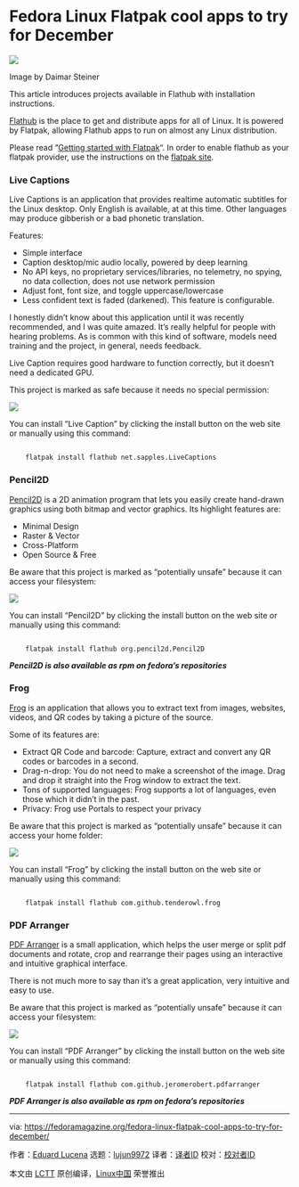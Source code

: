 [#]: subject: "Fedora Linux Flatpak cool apps to try for December"
[#]: via: "https://fedoramagazine.org/fedora-linux-flatpak-cool-apps-to-try-for-december/"
[#]: author: "Eduard Lucena https://fedoramagazine.org/author/x3mboy/"
[#]: collector: "lujun9972/lctt-scripts-1700446145"
[#]: translator: " "
[#]: reviewer: " "
[#]: publisher: " "
[#]: url: " "

Fedora Linux Flatpak cool apps to try for December
======

![][1]

Image by Daimar Steiner

This article introduces projects available in Flathub with installation instructions.

[Flathub][2] is the place to get and distribute apps for all of Linux. It is powered by Flatpak, allowing Flathub apps to run on almost any Linux distribution.

Please read “[Getting started with Flatpak][3]“. In order to enable flathub as your flatpak provider, use the instructions on the [flatpak site][4].

### Live Captions

Live Captions is an application that provides realtime automatic subtitles for the Linux desktop. Only English is available, at at this time. Other languages may produce gibberish or a bad phonetic translation.

Features:

  * Simple interface
  * Caption desktop/mic audio locally, powered by deep learning
  * No API keys, no proprietary services/libraries, no telemetry, no spying, no data collection, does not use network permission
  * Adjust font, font size, and toggle uppercase/lowercase
  * Less confident text is faded (darkened). This feature is configurable.



I honestly didn’t know about this application until it was recently recommended, and I was quite amazed. It’s really helpful for people with hearing problems. As is common with this kind of software, models need training and the project, in general, needs feedback.

Live Caption requires good hardware to function correctly, but it doesn’t need a dedicated GPU.

This project is marked as safe because it needs no special permission:

![][5]

You can install “Live Caption” by clicking the install button on the web site or manually using this command:

```

    flatpak install flathub net.sapples.LiveCaptions

```

### Pencil2D

[Pencil2D][6] is a 2D animation program that lets you easily create hand-drawn graphics using both bitmap and vector graphics. Its highlight features are:

  * Minimal Design
  * Raster & Vector
  * Cross-Platform
  * Open Source & Free



Be aware that this project is marked as “potentially unsafe” because it can access your filesystem:

![][7]

You can install “Pencil2D” by clicking the install button on the web site or manually using this command:

```

    flatpak install flathub org.pencil2d.Pencil2D

```

_**Pencil2D is also available as rpm on fedora’s repositories**_

### Frog

[Frog][8] is an application that allows you to extract text from images, websites, videos, and QR codes by taking a picture of the source.

Some of its features are:

  * Extract QR Code and barcode: Capture, extract and convert any QR codes or barcodes in a second.
  * Drag-n-drop: You do not need to make a screenshot of the image. Drag and drop it straight into the Frog window to extract the text.
  * Tons of supported languages: Frog supports a lot of languages, even those which it didn’t in the past.
  * Privacy: Frog use Portals to respect your privacy



Be aware that this project is marked as “potentially unsafe” because it can access your home folder:

![][9]

You can install “Frog” by clicking the install button on the web site or manually using this command:

```

    flatpak install flathub com.github.tenderowl.frog

```

### PDF Arranger

[PDF Arranger][10] is a small application, which helps the user merge or split pdf documents and rotate, crop and rearrange their pages using an interactive and intuitive graphical interface.

There is not much more to say than it’s a great application, very intuitive and easy to use.

Be aware that this project is marked as “potentially unsafe” because it can access your filesystem:

![][11]

You can install “PDF Arranger” by clicking the install button on the web site or manually using this command:

```

    flatpak install flathub com.github.jeromerobert.pdfarranger

```

_**PDF Arranger is also available as rpm on fedora’s repositories**_

--------------------------------------------------------------------------------

via: https://fedoramagazine.org/fedora-linux-flatpak-cool-apps-to-try-for-december/

作者：[Eduard Lucena][a]
选题：[lujun9972][b]
译者：[译者ID](https://github.com/译者ID)
校对：[校对者ID](https://github.com/校对者ID)

本文由 [LCTT](https://github.com/LCTT/TranslateProject) 原创编译，[Linux中国](https://linux.cn/) 荣誉推出

[a]: https://fedoramagazine.org/author/x3mboy/
[b]: https://github.com/lujun9972
[1]: https://fedoramagazine.org/wp-content/uploads/2023/11/Flatpak_feature_im_Dec-23-816x345.jpg
[2]: https://flathub.org
[3]: https://fedoramagazine.org/getting-started-flatpak/
[4]: https://flatpak.org/setup/Fedora
[5]: https://fedoramagazine.org/wp-content/uploads/2023/10/image-2.png
[6]: https://flathub.org/apps/org.pencil2d.Pencil2D
[7]: https://fedoramagazine.org/wp-content/uploads/2023/11/image.png
[8]: https://flathub.org/apps/com.github.tenderowl.frog
[9]: https://fedoramagazine.org/wp-content/uploads/2023/11/image-1.png
[10]: https://flathub.org/apps/com.github.jeromerobert.pdfarranger
[11]: https://fedoramagazine.org/wp-content/uploads/2023/11/image-2.png
